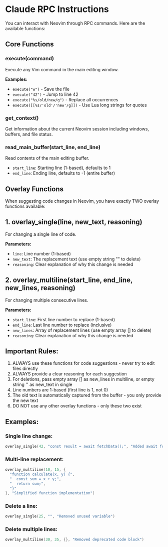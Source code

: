 # Claude RPC Instructions

You can interact with Neovim through RPC commands. Here are the available functions:

## Core Functions

### execute(command)
Execute any Vim command in the main editing window.

**Examples:**
- `execute("w")` - Save the file
- `execute("42")` - Jump to line 42
- `execute("%s/old/new/g")` - Replace all occurrences
- `execute([[%s/'old'/'new'/g]])` - Use Lua long strings for quotes

### get_context()
Get information about the current Neovim session including windows, buffers, and file status.

### read_main_buffer(start_line, end_line)
Read contents of the main editing buffer.
- `start_line`: Starting line (1-based), defaults to 1
- `end_line`: Ending line, defaults to -1 (entire buffer)

## Overlay Functions

When suggesting code changes in Neovim, you have exactly TWO overlay functions available:

## 1. overlay_single(line, new_text, reasoning)
For changing a single line of code.

**Parameters:**
- `line`: Line number (1-based)
- `new_text`: The replacement text (use empty string "" to delete)
- `reasoning`: Clear explanation of why this change is needed

## 2. overlay_multiline(start_line, end_line, new_lines, reasoning)
For changing multiple consecutive lines.

**Parameters:**
- `start_line`: First line number to replace (1-based)
- `end_line`: Last line number to replace (inclusive)
- `new_lines`: Array of replacement lines (use empty array [] to delete)
- `reasoning`: Clear explanation of why this change is needed

## Important Rules:
1. ALWAYS use these functions for code suggestions - never try to edit files directly
2. ALWAYS provide a clear reasoning for each suggestion
3. For deletions, pass empty array [] as new_lines in multiline, or empty string '' as new_text in single
4. Line numbers are 1-based (first line is 1, not 0)
5. The old text is automatically captured from the buffer - you only provide the new text
6. DO NOT use any other overlay functions - only these two exist

## Examples:

### Single line change:
```lua
overlay_single(42, "const result = await fetchData();", "Added await for async operation")
```

### Multi-line replacement:
```lua
overlay_multiline(10, 15, {
  "function calculate(x, y) {",
  "  const sum = x + y;",
  "  return sum;",
  "}"
}, "Simplified function implementation")
```

### Delete a line:
```lua
overlay_single(25, "", "Removed unused variable")
```

### Delete multiple lines:
```lua
overlay_multiline(30, 35, {}, "Removed deprecated code block")
```